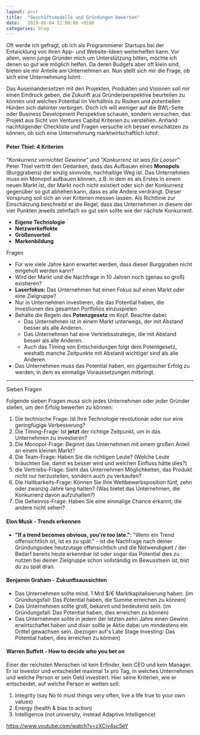 ```yaml
---
layout: post
title:  "Geschäftsmodelle und Gründungen bewerten"
date:   2019-06-04 12:00:00 +0100
categories: blog
---
```


Oft werde ich gefragt, ob ich als Programmierer Startups bei der Entwicklung von ihren App- und Website-Ideen weiterhelfen kann. Vor allem, wenn junge Gründer mich um Unterstützung bitten, möchte ich denen so gut wie möglich helfen. Da deren Budgets aber oft klein sind, bieten sie mir Anteile am Unternehmen an. Nun stellt sich mir die Frage, ob sich eine Unternehmung lohnt: 

Das Auseinandersetzen mit den Projekten, Produkten und Visionen soll mir einen Eindruck geben, die Zukunft aus Gründerperspektive beurteilen zu können und welches Potential im Verhältnis zu Risiken und potentiellen Hürden sich dahinter verbirgen. Doch ich will weniger auf die BWL-Seite oder Business Development Perspektive schauen, sondern versuchen, das Projekt aus Sicht von Ventures Capital Kriterien zu verstehen. Anhand nachfolgender Checkliste und Fragen versuche ich besser einschätzen zu können, ob sich eine Unternehmung marktwirtschaftlich lohnt:

#### Peter Thiel: 4 Kriterien

*"Konkurrenz vernichtet Gewinne"* und *"Konkurrenz ist was für Looser"*: Peter Thiel vertritt den Gedanken, dass das Aufbauen eines **Monopols** (Burggrabens) der einzig sinnvolle, nachhaltige Weg ist. Das Unternehmen muss ein Monopol aufbauen können, z.B. in dem es als Erstes in einem neuen Markt ist, der Markt noch nicht existiert oder sich der Konkurrenz gegenüber so gut abhehen kann, dass es alle Andere verdrängt. Dieser Vorsprung soll sich an vier Kriterien messen lassen. Als Richtlinie zur Einschätzung beschreibt er die Regel, dass das Unternehmen in diesem der vier Punkten jeweils zehnfach so gut sein sollte wie der nächste Konkurrent.

  * **Eigene Technologie**
  * **Netzwerkeffekte**
  * **Größenvorteil**
  * **Markenbildung**

Fragen

* Für wie viele Jahre kann erwartet werden, dass dieser Burggraben nicht eingeholt werden kann?
* Wird der Markt und die Nachfrage in 10 Jahren noch (genau so groß) existieren?
* **Laserfokus:** Das Unternehmen hat einen Fokus auf einen Markt oder eine Zielgruppe?
* Nur in Unternehmen investieren, die das Potential haben, die Investionen des gesamten Portfolios einzuspielen
* Behalte die Regeln des **Potenzgesetz** im Kopf. Beachte dabei:
  * Das Unternehmen ist in einem Markt unterwegs, der mit Abstand besser als alle Anderen.
  * Das Unternehmen hat eine Vertriebsstrategie, die mit Abstand besser als alle Anderen.
  * Auch das Timing von Entscheidungen folgt dem Potentgesetz, weshalb manche Zeitpunkte mit Abstand wichtiger sind als alle Anderen.
* Das Unternehmen muss das Potential haben, ein gigantischer Erfolg zu werden, in dem es einmalige Voraussetzungen mitbringt.

---

Sieben Fragen

Folgende sieben Fragen muss sich jedes Unternehmen oder jeder Gründer stellen, um den Erfolg bewerten zu können:

1. Die technische Frage: Ist Ihre Technologie revolutionär oder nur eine geringfügige Verbesserung?
2. Die Timing-Frage: Ist **jetzt** der richtige Zeitpunkt, um in das Unternehmen zu investieren?
3. Die Monopol-Frage: Beginnt das Unternehmen mit einem großen Anteil an einem kleinen Markt?
4. Die Team-Frage: Haben Sie die richtigen Leute? (Welche Leute bräuchten Sie, damit es besser wird und welchen Einfluss hätte dies?)
5. die Vertriebs-Frage: Sieht das Unternehmen Möglichkeiten, das Produkt nicht nur herzustellen, sondern auch zu verkaufen?
6. Die Haltbarkeits-Frage: Können Sie Ihre Wettbewerbsposition fünf, zehn oder zwanzig Jahre lang halten? (Was bietet das Unternehmen, die Konkurrenz davon aufzuhalten?)
7. Die Geheinnis-Frage: Haben Sie eine einmalige Chance erkannt, die andere nicht sehen?

#### Elon Musk - Trends erkennen
* **"If a trend becomes obvious, you're too late."**: "Wenn ein Trend offensichtlich ist, ist es zu spät." - ist die Nachfrage nach deiner Gründungsidee heutzutage offensichtlich und die Notwendigkeit / der Bedarf bereits heute erkennbar ist oder sogar das Potential dies zu nutzen bei deiner Zielgruppe schon vollständig im Bewusstsein ist, bist du zu spät dran.

#### Benjamin Graham - Zukunftsaussichten
* Das Unternehmen sollte mind. 1 Mrd $/€ Marktkapitalisierung haben. (im Gründungsfall: Das Potential haben, die Summe erreichen zu können)
* Das Unternehmen sollte groß, bekannt und bedeutend sein. (im Gründungsfall: Das Potential haben, dies erreichen zu können)
* Das Unternehmen sollte in jedem der letzten zehn Jahre einen Gewinn erwirtschaftet haben und diser sollte je Aktie dabei um mindestens ein Drittel gewachsen sein. (bezogen auf's Late Stage Investing: Das Potential haben, dies erreichen zu können)

#### Warren Buffett - How to decide who you bet on

Einer der reichsten Menschen ist kein Erfinder, kein CEO und kein Manager. Er ist Investor und entscheidet maximal 1x pro Tag, in welches Unternehmen und welche Person er sein Geld investiert. Hier seine Kriterien, wie er entscheidet, auf welche Person er wetten soll:

1. Integrity (say No to must things very often, live a life true to your own values)
2. Energy (health & bias to action)
3. Intelligence (not university, instead Adaptive Intelligence)

https://www.youtube.com/watch?v=zXCiv4sc5eY
